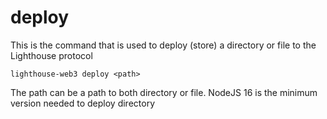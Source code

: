 # deploy

This is the command that is used to deploy (store) a directory or file to the Lighthouse protocol

```
lighthouse-web3 deploy <path>
```

The path can be a path to both directory or file. NodeJS 16 is the minimum version needed to deploy directory
